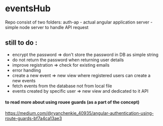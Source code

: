 # eventsHub
Repo consist of two folders:
auth-ap - actual angular application
server - simple node server to handle API request

## still to do :
 * encrypt the password => don't store the password in DB as simple string
 * do not return the password when returning user details
 * improve registration => check for existing emails
 * error handling
 * create a new event => new view where registered users can create a new events
 * fetch events from the database not from local file
 * events created by specific user => new view and dedicated to it API
 
#### to read more about using rouee guards (as a part of the concept)
https://medium.com/@ryanchenkie_40935/angular-authentication-using-route-guards-bf7a4ca13ae3
